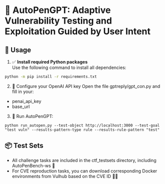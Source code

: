 # 🎯 AutoPenGPT: Adaptive Vulnerability Testing and Exploitation Guided by User Intent
## 🚀 Usage

1. ✅ **Install required Python packages**  
Use the following command to install all dependencies:
```bash
python -m pip install -r requirements.txt
```
2. 🔑 Configure your OpenAI API key
Open the file gptreply/gpt_con.py and fill in your:
- penai_api_key
- base_url
3.	🧪 Run AutoPenGPT:
```commandline
python run_autopen.py --test-object http://localhost:3000 --test-goal "test vuln" --results-pattern-type rule --results-rule-pattern "test"
```

## 📦 Test Sets
- All challenge tasks are included in the ctf_testsets directory, including AutoPenBench-ws 🧩
- For CVE reproduction tasks, you can download corresponding Docker environments from Vulhub based on the CVE ID 🔧🐳
